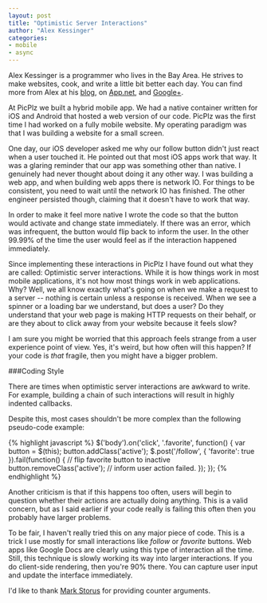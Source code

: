 ```yaml
---
layout: post
title: "Optimistic Server Interactions"
author: "Alex Kessinger"
categories: 
- mobile
- async
---
```


<div class="box">
Alex Kessinger is a programmer who lives in the Bay Area. He strives to make websites, cook, and write a little bit better each day. You can find more from Alex at his <a href="http://alexkessinger.net/">blog</a>, on <a href="http://alpha.app.net/voidfiles">App.net</a>, and <a href="https://plus.google.com/108319722006237870403/posts">Google+</a>. 
</div>

At PicPlz we built a hybrid mobile app. We had a native container written for iOS and Android that hosted a web version of our code. PicPlz was the first time I had worked on a fully mobile website. My operating paradigm was that I was building a website for a small screen.

One day, our iOS developer asked me why our follow button didn't just react when a user touched it. He pointed out that most iOS apps work that way. It was a glaring reminder that our app was something other than native. I genuinely had never thought about doing it any other way. I was building a web app, and when building web apps there is network IO. For things to be consistent, you need to wait until the network IO has finished. The other engineer persisted though, claiming that it doesn't have to work that way.

In order to make it feel more native I wrote the code so that the button would activate and change state immediately. If there was an error, which was infrequent, the button would flip back to inform the user. In the other 99.99% of the time the user would feel as if the interaction happened immediately.

Since implementing these interactions in PicPlz I have found out what they are called: Optimistic server interactions. While it is how things work in most mobile applications, it's not how most things work in web applications. Why? Well, we all know exactly what's going on when we make a request to a server -- nothing is certain unless a response is received. When we see a spinner or a loading bar we understand, but does a user? Do they understand that your web page is making HTTP requests on their behalf, or are they about to click away from your website because it feels slow?

I am sure you might be worried that this approach feels strange from a user experience point of view. Yes, it's weird, but how often will this happen? If your code is _that_ fragile, then you might have a bigger problem.

###Coding Style

There are times when optimistic server interactions are awkward to write.  For example, building a chain of such interactions will result in highly indented callbacks.

Despite this, most cases shouldn't be more complex than the following pseudo-code example:

{% highlight javascript %}
$('body').on('click', '.favorite', function() {
  var button = $(this);
  button.addClass('active');
  $.post('/follow', { 'favorite': true }).fail(function() {
    // flip favorite button to inactive
    button.removeClass('active');
    // inform user action failed.
  });
});
{% endhighlight %}

Another criticism is that if this happens too often, users will begin to question whether their actions are actually doing anything. This is a valid concern, but as I said earlier if your code really is failing this often then you probably have larger problems.

To be fair, I haven't really tried this on any major piece of code. This is a trick I use mostly for small interactions like _follow_ or _favorite_ buttons. Web apps like Google Docs are clearly using this type of interaction all the time. Still, this technique is slowly working its way into larger interactions. If you do client-side rendering, then you're 90% there. You can capture user input and update the interface immediately.

I'd like to thank [Mark Storus](http://www.markstorus.com/) for providing counter arguments.
